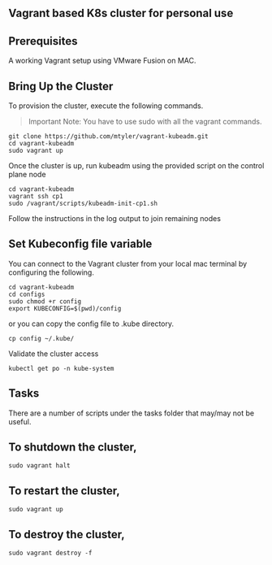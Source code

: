## Vagrant based K8s cluster for personal use

## Prerequisites

A working Vagrant setup using VMware Fusion on MAC.

## Bring Up the Cluster

To provision the cluster, execute the following commands.

> Important Note: You have to use sudo with all the vagrant commands.

```shell
git clone https://github.com/mtyler/vagrant-kubeadm.git
cd vagrant-kubeadm
sudo vagrant up
```

Once the cluster is up, run kubeadm using the provided script on the control plane node

```shell
cd vagrant-kubeadm
vagrant ssh cp1
sudo /vagrant/scripts/kubeadm-init-cp1.sh
```

Follow the instructions in the log output to join remaining nodes

## Set Kubeconfig file variable

You can connect to the Vagrant cluster from your local mac terminal by configuring the following.

```shell
cd vagrant-kubeadm
cd configs
sudo chmod +r config 
export KUBECONFIG=$(pwd)/config
```

or you can copy the config file to .kube directory.

```shell
cp config ~/.kube/
```

Validate the cluster access

```shell
kubectl get po -n kube-system
```

## Tasks

There are a number of scripts under the tasks folder that may/may not be useful.


## To shutdown the cluster,

```shell
sudo vagrant halt
```

## To restart the cluster,

```shell
sudo vagrant up
```

## To destroy the cluster,

```shell
sudo vagrant destroy -f
```
